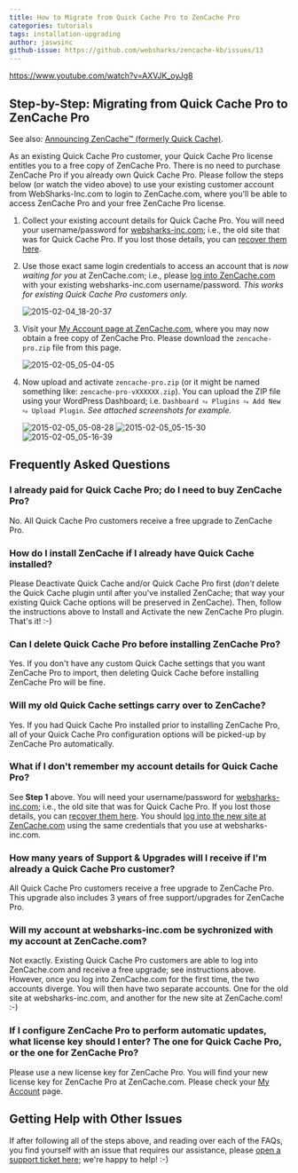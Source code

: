 ```yaml
---
title: How to Migrate from Quick Cache Pro to ZenCache Pro
categories: tutorials
tags: installation-upgrading
author: jaswsinc
github-issue: https://github.com/websharks/zencache-kb/issues/13
---
```


https://www.youtube.com/watch?v=AXVJK_oyJg8

## Step-by-Step: Migrating from Quick Cache Pro to ZenCache Pro

See also: [Announcing ZenCache™ (formerly Quick Cache)](http://zencache.com/announcing-zencache-formerly-quick-cache/).

As an existing Quick Cache Pro customer, your Quick Cache Pro license entitles you to a free copy of ZenCache Pro. There is no need to purchase ZenCache Pro if you already own Quick Cache Pro. Please follow the steps below (or watch the video above) to use your existing customer account from WebSharks-Inc.com to login to ZenCache.com, where you'll be able to access ZenCache Pro and your free ZenCache Pro license.

1. Collect your existing account details for Quick Cache Pro. You will need your username/password for [websharks-inc.com](http://www.websharks-inc.com/); i.e., the old site that was for Quick Cache Pro. If you lost those details, you can [recover them here](https://www.websharks-inc.com/wp-login.php?action=lostpassword).

2. Use those exact same login credentials to access an account that is _now waiting for you_ at ZenCache.com; i.e., please [log into ZenCache.com](https://zencache.com/wp-login.php) with your existing websharks-inc.com username/password. _This works for existing Quick Cache Pro customers only._

     ![2015-02-04_18-20-37](https://cloud.githubusercontent.com/assets/1563559/6054499/92df2702-ac9a-11e4-8b91-c1a85a1f4d5c.png)

3. Visit your [My Account page at ZenCache.com](http://zencache.com/account/), where you may now obtain a free copy of ZenCache Pro. Please download the `zencache-pro.zip` file from this page.

     ![2015-02-05_05-04-05](https://cloud.githubusercontent.com/assets/1563559/6061450/795993b2-acf4-11e4-802e-5d969a651662.png)

4. Now upload and activate `zencache-pro.zip` (or it might be named something like: `zencache-pro-vXXXXXX.zip`). You can upload the ZIP file using your WordPress Dashboard; i.e. `Dashboard ⥱ Plugins ⥱ Add New ⥱ Upload Plugin`. _See attached screenshots for example._ 

     ![2015-02-05_05-08-28](https://cloud.githubusercontent.com/assets/1563559/6061535/11454c70-acf5-11e4-8439-2fcd036da63b.png)
     ![2015-02-05_05-15-30](https://cloud.githubusercontent.com/assets/1563559/6061673/0e38bbb0-acf6-11e4-8cfd-eab2e564583a.png)
     ![2015-02-05_05-16-39](https://cloud.githubusercontent.com/assets/1563559/6061701/39386180-acf6-11e4-904a-57ae77088b55.png)


## Frequently Asked Questions

### I already paid for Quick Cache Pro; do I need to buy ZenCache Pro?

No. All Quick Cache Pro customers receive a free upgrade to ZenCache Pro.

### How do I install ZenCache if I already have Quick Cache installed?

Please Deactivate Quick Cache and/or Quick Cache Pro first (_don't_ delete the Quick Cache plugin until after you've installed ZenCache; that way your existing Quick Cache options will be preserved in ZenCache). Then, follow the instructions above to Install and Activate the new ZenCache Pro plugin. That's it! :-)

### Can I delete Quick Cache Pro before installing ZenCache Pro?

Yes. If you don't have any custom Quick Cache settings that you want ZenCache Pro to import, then deleting Quick Cache before installing ZenCache Pro will be fine.

### Will my old Quick Cache settings carry over to ZenCache?

Yes. If you had Quick Cache Pro installed prior to installing ZenCache Pro, all of your Quick Cache Pro configuration options will be picked-up by ZenCache Pro automatically.

### What if I don't remember my account details for Quick Cache Pro?

See **Step 1** above. You will need your username/password for [websharks-inc.com](http://www.websharks-inc.com/); i.e., the old site that was for Quick Cache Pro. If you lost those details, you can [recover them here](https://www.websharks-inc.com/wp-login.php?action=lostpassword). You should [log into the new site at ZenCache.com](https://zencache.com/wp-login.php) using the same credentials that you use at websharks-inc.com.

### How many years of Support & Upgrades will I receive if I'm already a Quick Cache Pro customer?

All Quick Cache Pro customers receive a free upgrade to ZenCache Pro. This upgrade also includes 3 years of free support/upgrades for ZenCache Pro.

### Will my account at websharks-inc.com be sychronized with my account at ZenCache.com?

Not exactly. Existing Quick Cache Pro customers are able to log into ZenCache.com and receive a free upgrade; see instructions above. However, once you log into ZenCache.com for the first time, the two accounts diverge. You will then have two separate accounts. One for the old site at websharks-inc.com, and another for the new site at ZenCache.com! :-)

### If I configure ZenCache Pro to perform automatic updates, what license key should I enter? The one for Quick Cache Pro, or the one for ZenCache Pro?

Please use a new license key for ZenCache Pro. You will find your new license key for ZenCache Pro at ZenCache.com. Please check your [My Account](http://zencache.com/account/) page.

## Getting Help with Other Issues

If after following all of the steps above, and reading over each of the FAQs, you find yourself with an issue that requires our assistance, please [open a support ticket here](http://zencache.com/support/); we're happy to help! :-)
